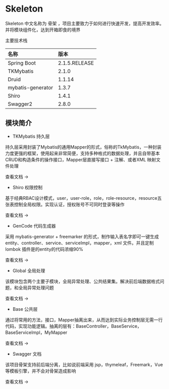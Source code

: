 # Skeleton

Skeleton 中文名称为 骨架 ，项目主要致力于如何进行快速开发，提高开发效率。并将模块组件化，达到开箱即食的境界

主要技术栈

|名称| 版本 |
|:--|:--|
| Spring Boot | 2.1.5.RELEASE |
| TKMybatis| 2.1.0 |
| Druid | 1.1.14 |
| mybatis-generator | 1.3.7 |
| Shiro | 1.4.1 |
| Swagger2 | 2.8.0 |

## 模块简介

- TKMybatis 持久层

持久层采用封装了Mybatis的通用Mapper的形式，俗称的TkMybatis，一种封装力度更强的框架，使用起来非常简便，支持多种格式的数据处理，并且自带基本CRUD和构造条件的操作接口，Mapper层直接写接口 + 注解、或者XML 映射文件处理

查看文档 →

- Shiro 权限控制

基于经典RBAC设计模式，user，user-role，role，role-resource，resource五张表控制全局权限。实现认证，授权账号不可同时登录等操作

查看文档 →

- GenCode 代码生成器

采用 mybatis-generator + freemarker 的形式，制作输入表名字即可一键生成entity、controller、service、serviceImpl，mapper，xml 文件。并且定制 lombok 插件是的entity的代码浓缩90%

查看文档 →

- Global 全局处理

该模块包含两个主要子模块，全局异常处理、公共结果集。解决前后端数据格式问题，和全局异常处理问题

查看文档 →

- Base 公共层

通过将常用的方法，接口，Mapper抽离出来，从而达到实际业务控制层无需一行代码，实现功能逻辑。抽离的层有：BaseController<T>，BaseService<T>，BaseServiceImpl<T>，MyMapper<T>

查看文档 →

- Swagger 文档

该项目骨架支持前后端分离，比如说前端采用 jsp，thymeleaf，Freemark，Vue 等模板引擎，并不会对骨架造成影响

查看文档 →
